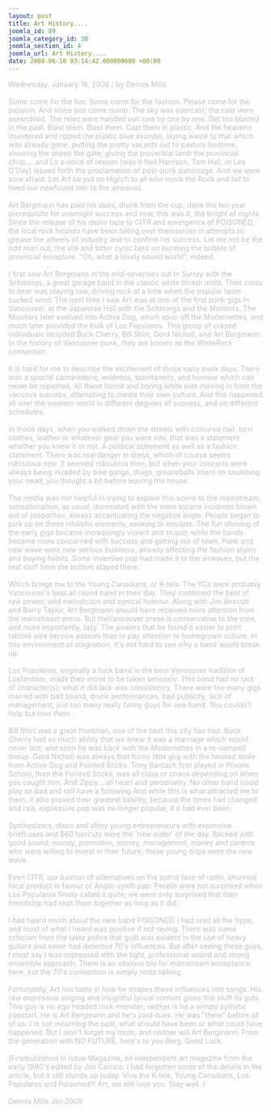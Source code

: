 ```yaml
---
layout: post
title: Art History....
joomla_id: 89
joomla_category_id: 30
joomla_section_id: 4
joomla_url: Art History....
date: 2008-06-10 03:14:42.000000000 +00:00
---
```

<span style="color: #c0c0c0" class="Apple-style-span">Wednesday, January 16, 2008 / by Dennis Mills<br />
<br />
Some come for the fun. Some come for the fashion. Please come for the passion. And some just come numb. The sky was overcast; the cast were assembled. The roles were handed out: one by one by one. Get too blasted in the past. Blast them. Blast them. Cast them in plastic. And the heavens thundered and ripped the plastic blue asunder, laying waste to that which was already gone, putting the pretty vacants out to pasture bedtime, showing the sheep the gate, giving the proverbial lamb the provincial chop.....and Lo a voice of reason (was it Neil Harrison, Tom Hall, or Les O'Day) issued forth the proclamation of post-punk patronage. And we were sore afraid. Let Art be put on High/fi to all who mock the Rock and fail to heed our newfound heir to the airwaves.<br />
<br />
Art Bergmann has paid his dues, drunk from the cup, done the ten year prerequisite for overnight success and now, this was it, the knight of nights. Since the release of his demo tape to CITR and emergence of POISONED, the local rock hounds have been falling over themselves in attempts to grease the wheels of industry and to confirm his success. Let me not be the odd man out, the vile and bitter cynic bent on bursting the bubble of provincial enrapture. &quot;Oh, what a lovely sound world&quot;, indeed.<br />
<br />
I first saw Art Bergmann in the mid-seventies out in Surrey with the Schmorgs, a great garage band in the classic white thrash mold. Their cross to bear was playing raw, driving rock at a time when the popular taste sucked wind. The next time I saw Art was at one of the first punk gigs in Vancouver, at the Japanese Hall with the Schmorgs and the Monitors. The Monitors later evolved into Active Dog, which spun off the Modernettes, and much later provided the bulk of Los Popularos. This group of crazed individuals included Buck Cherry, Bill Shirt, Gord Nicholl, and Art Bergmann. In the history of Vancouver punk, they are known as the WhiteRock connection.<br />
<br />
It is hard for me to describe the excitement of those early punk days. There was a special camaraderie, wildness, spontaneity, and humour which can never be repeated. All these bored and boring white kids moving in from the vacuous suburbs, attempting to create their own culture. And this happened all over the western world in different degrees of success, and on different schedules.<br />
<br />
In those days, when you walked down the streets with coloured hair, torn clothes, leather or whatever gear you were into, that was a statement whether you knew it or not. A political statement as well as a fashion statement. There was real danger in dress, which of course seems ridiculous now. It seemed ridiculous then, but when your concerts were always being invaded by bike gangs, thugs, greaseballs intent on smashing your head, you thought a bit before leaving the house.<br />
<br />
The media was not helpful in trying to explain this scene to the mainstream; sensationalism, as usual, dominated with the more bizarre incidents blown out of proportion, always accentuating the negative angle. People began to pick up on these nihilistic elements, seeking to emulate. The fun shoving of the early gigs became increasingly violent and stupid; while the bands became more concerned with success and getting out of town. Punk and new wave were now serious business, already affecting the fashion styles and buying habits. Some inventive pop had made it to the airwaves, but the real stuff from the bottom stayed there.<br />
<br />
Which brings me to the Young Canadians, or K-tels. The YCs were probably Vancouver's best all round band in their day. They combined the best of raw power, wild melodicism and cynical humour. Along with Jim Bescott and Barry Taylor, Art Bergmann should have received more attention from the mainstream press. But theVancouver press is conservative to the core, and more importantly, lazy. The powers that be found it easier to print tabloid wire service pablum than to pay attention to homegrown culture. In this environment of stagnation, it's not hard to see why a band would break up.<br />
<br />
Los Popularos, originally a fuck band in the best Vancouver tradition of Luxfordism, made their move to be taken seriously. This band had no lack of character(s); what it did lack was consistency. There were too many gigs marred with bad sound, drunk performances, bad publicity, lack of management; just too many really funny guys for one band. You couldn't help but love them.<br />
<br />
Bill Shirt was a great frontman, one of the best this city has had. Buck Cherry had so much ability that we knew it was a marriage which would never last, and soon he was back with the Modernettes in a re-vamped lineup. Gord Nicholl was always that funny little guy with the twisted smile from Active Dog and Pointed Sticks. Tony Bardach first played in Private School, then the Pointed Sticks, was all class or chaos depending on when you caught him. And Zippy....all heart and personality. No other band could play so bad and still have a following.And while this is what attracted me to them, it also proved their greatest liability, because the times had changed and raw, expressive pop was no longer popular, if it had ever been.<br />
<br />
Synthesizers, disco and shiny young entrepreneurs with expensive briefcases and $60 haircuts were the 'new order' of the day. Backed with good sound, money, promotion, money, management, money and parents who were willing to invest in their future, these young drips were the new wave.&nbsp;<br />
<br />
Even CITR, our bastion of alternatives on the putrid face of radio, shunned local product in favour of Anglo-synth pap. People were not surprised when Los Popularos finally called it quits; we were only surprised that their friendship had kept them together as long as it did.<br />
<br />
I had heard much about the new band POISONED. I had read all the hype, and most of what I heard was positive if not raving. There was some criticism from the taste police that guilt was evident in the use of heavy guitars and some had detected 70's influences. But after seeing these guys, I must say I was impressed with the tight, professional sound and strong ensemble approach. There is an obvious bid for mainstream acceptance here, but the 70's connection is simply roots talking.<br />
<br />
Fortunately, Art has taste in how he shapes these influences into songs. His raw expressive singing and insightful lyrical content gives this stuff its guts. This guy is no ego headed rock monster; neither is he a wimpy sythetic popstart. He is Art Bergmann and he's paid dues. He was &quot;there&quot; before all of us. I'm not mourning the past, what should have been or what could have happened. But I won't forget my roots, and neither will Art Bergmann. From the generation with NO FUTURE, here's to you Berg. Good Luck.<br />
<br />
(Firstpublished in Issue Magazine, an independent art magazine from the early 1980's edited by Jim Carrico. I had forgotten some of the details in the article, but it still stands up today. Viva the K-tels, Young Canadians, Los Popularos and Poisoned!!! Art, we still love you. Stay well. )<br />
<br />
Dennis Mills Jan 2008</span><!--StartFragment-->
<p style="margin: 0in 52.2pt 0.0001pt 0.5in" class="MsoNormal">
<span><span style="font-size: medium" class="Apple-style-span"><span style="font-family: 'book antiqua',palatino" class="Apple-style-span"></span></span></span><o:p></o:p>
</p>
<!--EndFragment-->
